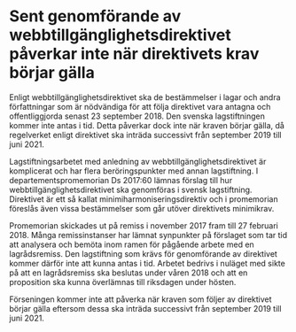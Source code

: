 # Sent genomförande av webbtillgänglighetsdirektivet påverkar inte när direktivets krav börjar gälla

Enligt webbtillgänglighetsdirektivet ska de bestämmelser i lagar och andra författningar som är nödvändiga för att följa direktivet vara antagna och offentliggjorda senast 23 september 2018\. Den svenska lagstiftningen kommer inte antas i tid. Detta påverkar dock inte när kraven börjar gälla, då regelverket enligt direktivet ska inträda successivt från september 2019 till juni 2021\.


Lagstiftningsarbetet med anledning av webbtillgänglighetsdirektivet är komplicerat och har flera beröringspunkter med annan lagstiftning. I departementspromemorian Ds 2017:60 lämnas förslag till hur webbtillgänglighetsdirektivet ska genomföras i svensk lagstiftning. Direktivet är ett så kallat minimiharmoniseringsdirektiv och i promemorian föreslås även vissa bestämmelser som går utöver direktivets minimikrav.

Promemorian skickades ut på remiss i november 2017 fram till 27 februari 2018\. Många remissinstanser har lämnat synpunkter på förslaget som tar tid att analysera och bemöta inom ramen för pågående arbete med en lagrådsremiss. Den lagstiftning som krävs för genomförande av direktivet kommer därför inte att kunna antas i tid. Arbetet bedrivs i nuläget med sikte på att en lagrådsremiss ska beslutas under våren 2018 och att en proposition ska kunna överlämnas till riksdagen under hösten.

Förseningen kommer inte att påverka när kraven som följer av direktivet börjar gälla eftersom dessa ska inträda successivt från september 2019 till juni 2021\.
